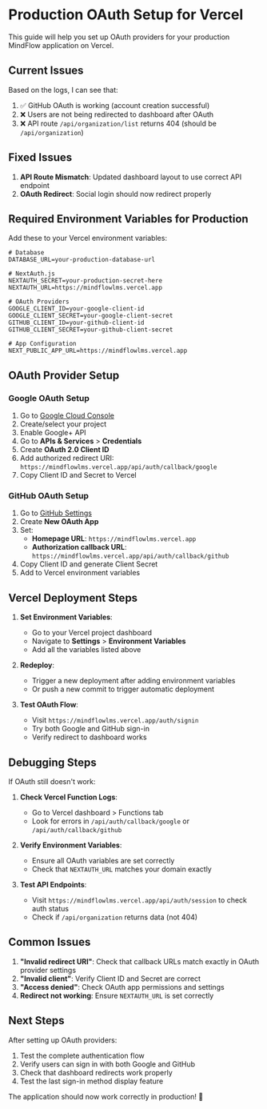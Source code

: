 # Production OAuth Setup for Vercel

This guide will help you set up OAuth providers for your production MindFlow application on Vercel.

## Current Issues

Based on the logs, I can see that:
1. ✅ GitHub OAuth is working (account creation successful)
2. ❌ Users are not being redirected to dashboard after OAuth
3. ❌ API route `/api/organization/list` returns 404 (should be `/api/organization`)

## Fixed Issues

1. **API Route Mismatch**: Updated dashboard layout to use correct API endpoint
2. **OAuth Redirect**: Social login should now redirect properly

## Required Environment Variables for Production

Add these to your Vercel environment variables:

```env
# Database
DATABASE_URL=your-production-database-url

# NextAuth.js
NEXTAUTH_SECRET=your-production-secret-here
NEXTAUTH_URL=https://mindflowlms.vercel.app

# OAuth Providers
GOOGLE_CLIENT_ID=your-google-client-id
GOOGLE_CLIENT_SECRET=your-google-client-secret
GITHUB_CLIENT_ID=your-github-client-id
GITHUB_CLIENT_SECRET=your-github-client-secret

# App Configuration
NEXT_PUBLIC_APP_URL=https://mindflowlms.vercel.app
```

## OAuth Provider Setup

### Google OAuth Setup

1. Go to [Google Cloud Console](https://console.cloud.google.com/)
2. Create/select your project
3. Enable Google+ API
4. Go to **APIs & Services** > **Credentials**
5. Create **OAuth 2.0 Client ID**
6. Add authorized redirect URI: `https://mindflowlms.vercel.app/api/auth/callback/google`
7. Copy Client ID and Secret to Vercel

### GitHub OAuth Setup

1. Go to [GitHub Settings](https://github.com/settings/developers)
2. Create **New OAuth App**
3. Set:
   - **Homepage URL**: `https://mindflowlms.vercel.app`
   - **Authorization callback URL**: `https://mindflowlms.vercel.app/api/auth/callback/github`
4. Copy Client ID and generate Client Secret
5. Add to Vercel environment variables

## Vercel Deployment Steps

1. **Set Environment Variables**:
   - Go to your Vercel project dashboard
   - Navigate to **Settings** > **Environment Variables**
   - Add all the variables listed above

2. **Redeploy**:
   - Trigger a new deployment after adding environment variables
   - Or push a new commit to trigger automatic deployment

3. **Test OAuth Flow**:
   - Visit `https://mindflowlms.vercel.app/auth/signin`
   - Try both Google and GitHub sign-in
   - Verify redirect to dashboard works

## Debugging Steps

If OAuth still doesn't work:

1. **Check Vercel Function Logs**:
   - Go to Vercel dashboard > Functions tab
   - Look for errors in `/api/auth/callback/google` or `/api/auth/callback/github`

2. **Verify Environment Variables**:
   - Ensure all OAuth variables are set correctly
   - Check that `NEXTAUTH_URL` matches your domain exactly

3. **Test API Endpoints**:
   - Visit `https://mindflowlms.vercel.app/api/auth/session` to check auth status
   - Check if `/api/organization` returns data (not 404)

## Common Issues

1. **"Invalid redirect URI"**: Check that callback URLs match exactly in OAuth provider settings
2. **"Invalid client"**: Verify Client ID and Secret are correct
3. **"Access denied"**: Check OAuth app permissions and settings
4. **Redirect not working**: Ensure `NEXTAUTH_URL` is set correctly

## Next Steps

After setting up OAuth providers:

1. Test the complete authentication flow
2. Verify users can sign in with both Google and GitHub
3. Check that dashboard redirects work properly
4. Test the last sign-in method display feature

The application should now work correctly in production! 🚀
